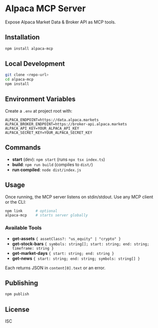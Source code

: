 # Alpaca MCP Server

Expose Alpaca Market Data & Broker API as MCP tools.

## Installation

```bash
npm install alpaca-mcp
```

## Local Development

```bash
git clone <repo-url>
cd alpaca-mcp
npm install
```

## Environment Variables

Create a `.env` at project root with:

```env
ALPACA_ENDPOINT=https://data.alpaca.markets
ALPACA_BROKER_ENDPOINT=https://broker-api.alpaca.markets
ALPACA_API_KEY=YOUR_ALPACA_API_KEY
ALPACA_SECRET_KEY=YOUR_ALPACA_SECRET_KEY
```

## Commands

- **start** (dev): `npm start` (runs `npx tsx index.ts`)
- **build**: `npm run build` (compiles to `dist/`)
- **run compiled**: `node dist/index.js`

## Usage

Once running, the MCP server listens on stdin/stdout. Use any MCP client or the CLI:

```bash
npm link      # optional
alpaca-mcp    # starts server globally
```

### Available Tools

- **get-assets** `{ assetClass?: "us_equity" | "crypto" }`
- **get-stock-bars** `{ symbols: string[]; start: string; end: string; timeframe: string }`
- **get-market-days** `{ start: string; end: string }`
- **get-news** `{ start: string; end: string; symbols: string[] }`

Each returns JSON in `content[0].text` or an error.

## Publishing

```bash
npm publish
```

## License

ISC
